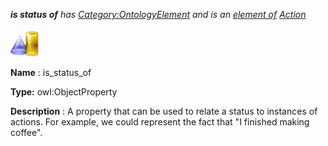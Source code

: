 ___is status of__ 
 has
 [Category:OntologyElement](../../Category/OntologyElement "Category:OntologyElement") 
 and is an
 [element of](../../Property/ElementOf "Property:ElementOf") 
[Action](../../Submissions/Action "Submissions:Action")_




  





[![ObjectProperty](../images/thumb/c/c3/ObjectProperty.gif/45px-ObjectProperty.gif)](../../Image/ObjectProperty.gif "ObjectProperty")


__Name__ 
 : is\_status\_of
 



__Type:__ 
 owl:ObjectProperty
 



__Description__ 
 : A property that can be used to relate a status to instances of actions. For example, we could represent the fact that "I finished making coffee".